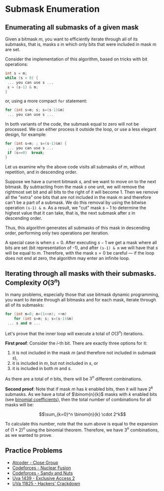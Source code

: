 <!--?title Submask Enumeration -->

# Submask Enumeration

## Enumerating all submasks of a given mask

Given a bitmask $m$, you want to efficiently iterate through all of its submasks, that is, masks $s$ in which only bits that were included in mask $m$ are set.

Consider the implementation of this algorithm, based on tricks with bit operations:

```cpp
int s = m;
while (s > 0) {
 ... you can use s ...
 s = (s-1) & m;
}
```

or, using a more compact `for` statement:

```cpp
for (int s=m; s; s=(s-1)&m)
 ... you can use s ...
```

In both variants of the code, the submask equal to zero will not be processed. We can either process it outside the loop, or use a less elegant design, for example:

```cpp
for (int s=m; ; s=(s-1)&m) {
 ... you can use s ...
 if (s==0)  break;
}
```

Let us examine why the above code visits all submasks of $m$, without repetition, and in descending order.

Suppose we have a current bitmask $s$, and we want to move on to the next bitmask. By subtracting from the mask $s$ one unit, we will remove the rightmost set bit and all bits to the right of it will become 1. Then we remove all the "extra" one bits that are not included in the mask $m$ and therefore can't be a part of a submask. We do this removal by using the bitwise operation `(s-1) & m`. As a result, we "cut" mask $s-1$ to determine the highest value that it can take, that is, the next submask after $s$ in descending order.

Thus, this algorithm generates all submasks of this mask in descending order, performing only two operations per iteration.

A special case is when $s = 0$. After executing $s-1$ we get a mask where all bits are set (bit representation of -1), and after `(s-1) & m` we will have that $s$ will be equal to $m$. Therefore, with the mask $s = 0$ be careful — if the loop does not end at zero, the algorithm may enter an infinite loop.

## Iterating through all masks with their submasks. Complexity $O(3^n)$

In many problems, especially those that use bitmask dynamic programming, you want to iterate through all bitmasks and for each mask, iterate through all of its submasks:

```cpp
for (int m=0; m<(1<<n); ++m)
	for (int s=m; s; s=(s-1)&m)
 ... s and m ...
```

Let's prove that the inner loop will execute a total of $O(3^n)$ iterations.

**First proof**: Consider the $i$-th bit. There are exactly three options for it:

1. it is not included in the mask $m$ (and therefore not included in submask $s$),
2. it is included in $m$, but not included in $s$, or
3. it is included in both $m$ and $s$.

As there are a total of $n$ bits, there will be $3^n$ different combinations.

**Second proof**: Note that if mask $m$ has $k$ enabled bits, then it will have $2^k$ submasks. As we have a total of $\binom{n}{k}$ masks with $k$ enabled bits (see [binomial coefficients](./combinatorics/binomial-coefficients.html)), then the total number of combinations for all masks will be:

$$\sum_{k=0}^n \binom{n}{k} \cdot 2^k$$

To calculate this number, note that the sum above is equal to the expansion of $(1+2)^n$ using the binomial theorem. Therefore, we have $3^n$ combinations, as we wanted to prove.

## Practice Problems

* [Atcoder - Close Group](https://atcoder.jp/contests/abc187/tasks/abc187_f)
* [Codeforces - Nuclear Fusion](http://codeforces.com/problemset/problem/71/E)
* [Codeforces - Sandy and Nuts](http://codeforces.com/problemset/problem/599/E)
* [Uva 1439 - Exclusive Access 2](https://uva.onlinejudge.org/index.php?option=com_onlinejudge&Itemid=8&page=show_problem&problem=4185)
* [UVa 11825 - Hackers' Crackdown](https://uva.onlinejudge.org/index.php?option=com_onlinejudge&Itemid=8&page=show_problem&problem=2925)
